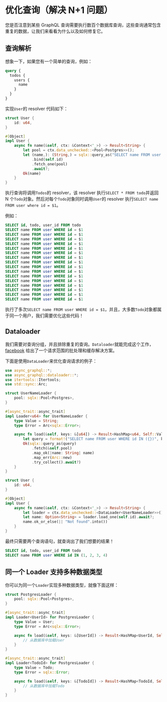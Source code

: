 # 优化查询（解决 N+1 问题）

您是否注意到某些 GraphQL 查询需要执行数百个数据库查询，这些查询通常包含重复的数据，让我们来看看为什么以及如何修复它。

## 查询解析

想象一下，如果您有一个简单的查询，例如：

```graphql
query {
  todos {
    users {
      name
    }
  }
}
```

实现`User`的 resolver 代码如下：

```rust
struct User {
    id: u64,
}

#[Object]
impl User {
    async fn name(&self, ctx: &Context<'_>) -> Result<String> {
        let pool = ctx.data_unchecked::<Pool<Postgres>>();
        let (name,): (String,) = sqlx::query_as("SELECT name FROM user WHERE id = $1")
            .bind(self.id)
            .fetch_one(pool)
            .await?;
        Ok(name)
    }
}
```

执行查询将调用`Todos`的 resolver，该 resolver 执行`SELECT * FROM todo`并返回 N 个`Todo`对象。然后对每个`Todo`对象同时调用`User`的
resolver 执行`SELECT name FROM user where id = $1`。

例如：

```sql
SELECT id, todo, user_id FROM todo
SELECT name FROM user WHERE id = $1
SELECT name FROM user WHERE id = $1
SELECT name FROM user WHERE id = $1
SELECT name FROM user WHERE id = $1
SELECT name FROM user WHERE id = $1
SELECT name FROM user WHERE id = $1
SELECT name FROM user WHERE id = $1
SELECT name FROM user WHERE id = $1
SELECT name FROM user WHERE id = $1
SELECT name FROM user WHERE id = $1
SELECT name FROM user WHERE id = $1
SELECT name FROM user WHERE id = $1
SELECT name FROM user WHERE id = $1
SELECT name FROM user WHERE id = $1
SELECT name FROM user WHERE id = $1
SELECT name FROM user WHERE id = $1
```

执行了多次`SELECT name FROM user WHERE id = $1`，并且，大多数`Todo`对象都属于同一个用户，我们需要优化这些代码！

## Dataloader

我们需要对查询分组，并且排除重复的查询。`Dataloader`就能完成这个工作，[facebook](https://github.com/facebook/dataloader) 给出了一个请求范围的批处理和缓存解决方案。

下面是使用`DataLoader`来优化查询请求的例子：

```rust
use async_graphql::*;
use async_graphql::dataloader::*;
use itertools::Itertools;
use std::sync::Arc;

struct UserNameLoader {
    pool: sqlx::Pool<Postgres>,
}

#[async_trait::async_trait]
impl Loader<u64> for UserNameLoader {
    type Value = String;
    type Error = Arc<sqlx::Error>;

    async fn load(&self, keys: &[u64]) -> Result<HashMap<u64, Self::Value>, Self::Error> {
        let query = format!("SELECT name FROM user WHERE id IN ({})", keys.iter().join(","));
        Ok(sqlx::query_as(query)
            .fetch(&self.pool)
            .map_ok(|name: String| name)
            .map_err(Arc::new)
            .try_collect().await?)
    }
}

struct User {
    id: u64,
}

#[Object]
impl User {
    async fn name(&self, ctx: &Context<'_>) -> Result<String> {
        let loader = ctx.data_unchecked::<DataLoader<UserNameLoader>>();
        let name: Option<String> = loader.load_one(self.id).await?;
        name.ok_or_else(|| "Not found".into())
    }
}
```

最终只需要两个查询语句，就查询出了我们想要的结果！

```sql
SELECT id, todo, user_id FROM todo
SELECT name FROM user WHERE id IN (1, 2, 3, 4)
```

## 同一个 Loader 支持多种数据类型

你可以为同一个`Loader`实现多种数据类型，就像下面这样：

```rust
struct PostgresLoader {
    pool: sqlx::Pool<Postgres>,
}

#[async_trait::async_trait]
impl Loader<UserId> for PostgresLoader {
    type Value = User;
    type Error = Arc<sqlx::Error>;

    async fn load(&self, keys: &[UserId]) -> Result<HashMap<UserId, Self::Value>, Self::Error> {
        // 从数据库中加载User
    }
}

#[async_trait::async_trait]
impl Loader<TodoId> for PostgresLoader {
    type Value = Todo;
    type Error = sqlx::Error;

    async fn load(&self, keys: &[TodoId]) -> Result<HashMap<TodoId, Self::Value>, Self::Error> {
        // 从数据库中加载Todo
    }
}
```
